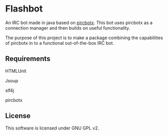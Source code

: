 # Flashbot
An IRC bot made in java based on [pircbotx](https://github.com/thelq/pircbotx). 
This bot uses pircbotx as a connection manager and then builds on useful functionality.

The purpose of this project is to make a package combining the capabilities of pircbotx in to a functional out-of-the-box IRC bot.

## Requirements
HTMLUnit

Jsoup

slf4j

pircbotx

## License
This software is licensed under GNU GPL v2.
